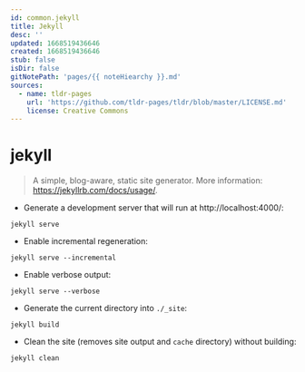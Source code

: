 ```yaml
---
id: common.jekyll
title: Jekyll
desc: ''
updated: 1668519436646
created: 1668519436646
stub: false
isDir: false
gitNotePath: 'pages/{{ noteHiearchy }}.md'
sources:
  - name: tldr-pages
    url: 'https://github.com/tldr-pages/tldr/blob/master/LICENSE.md'
    license: Creative Commons
---
```

# jekyll

> A simple, blog-aware, static site generator.
> More information: <https://jekyllrb.com/docs/usage/>.

- Generate a development server that will run at http&#x3A;//localhost:4000/:

`jekyll serve`

- Enable incremental regeneration:

`jekyll serve --incremental`

- Enable verbose output:

`jekyll serve --verbose`

- Generate the current directory into `./_site`:

`jekyll build`

- Clean the site (removes site output and `cache` directory) without building:

`jekyll clean`

